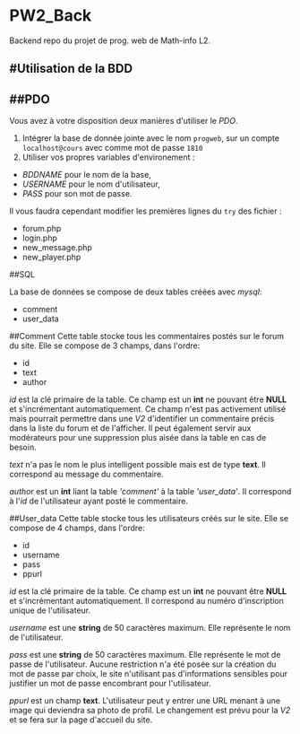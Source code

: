# PW2_Back

Backend repo du projet de prog. web de Math-info L2.

#Utilisation de la BDD
---
##PDO
---
Vous avez à votre disposition deux manières d'utiliser le _PDO_.
 1. Intégrer la base de donnée jointe avec le nom `progweb`, sur un compte `localhost@cours` avec comme mot de passe `1810`
 2. Utiliser vos propres variables d'environement :
  * _BDDNAME_ pour le nom de la base,
  * _USERNAME_ pour le nom d'utilisateur,
  * _PASS_ pour son mot de passe.

 Il vous faudra cependant modifier les premières lignes du `try` des fichier :
 * forum.php
 * login.php
 * new_message.php
 * new_player.php


##SQL

La base de données se compose de deux tables créées avec _mysql_:
 * comment
 * user_data

##Comment
Cette table stocke tous les commentaires postés sur le forum du site. Elle se compose de 3 champs, dans l'ordre:
 * id
 * text
 * author

_id_ est la clé primaire de la table. Ce champ est un __int__ ne pouvant être __NULL__ et s'incrémentant automatiquement.
Ce champ n'est pas activement utilisé mais pourrait permettre dans une _V2_ d'identifier un commentaire précis dans la liste du forum
et de l'afficher. Il peut également servir aux modérateurs pour une suppression plus aisée dans la table en cas de besoin.

_text_ n'a pas le nom le plus intelligent possible mais est de type __text__. Il correspond au message du commentaire.

_author_ est un __int__ liant la table _'comment'_ à la table _'user_data'_. Il correspond à l'_id_ de l'utilisateur ayant posté le commentaire.


##User_data
Cette table stocke tous les utilisateurs créés sur le site. Elle se compose de 4 champs, dans l'ordre:
 * id
 * username
 * pass
 * ppurl

_id_ est la clé primaire de la table. Ce champ est un __int__ ne pouvant être __NULL__ et s'incrémentant automatiquement.
Il correspond au numéro d'inscription unique de l'utilisateur.

_username_ est une __string__ de 50 caractères maximum. Elle représente le nom de l'utilisateur.

_pass_ est une __string__ de 50 caractères maximum. Elle représente le mot de passe de l'utilisateur. Aucune restriction n'a été posée sur la création du mot de passe par choix, le site n'utilisant pas d'informations sensibles pour justifier un mot de passe encombrant pour l'utilisateur.

_ppurl_ est un champ __text__. L'utilisateur peut y entrer une URL menant à une image qui deviendra sa photo de profil. Le changement est prévu pour la _V2_ et se fera sur la page d'accueil du site.
